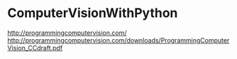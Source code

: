 # ComputerVisionWithPython

http://programmingcomputervision.com/
http://programmingcomputervision.com/downloads/ProgrammingComputerVision_CCdraft.pdf
